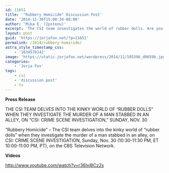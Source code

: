 ```yaml
---
id: 11651
title: '"Rubbery Homicide" Discussion Post'
date: '2014-11-30T15:00:34-08:00'
author: 'Mika E. (Ipstenu)'
excerpt: 'The CSI team investigates the world of rubber dolls. Are you going to wear that? 11/30 10:30 pm ET/ 10:00 pm PT'
layout: post
guid: 'https://jorjafox.net/?p=11651'
permalink: /2014/rubbery-homicide/
astra_style_timestamp_css:
    - '1634578142'
image: 'https://static.jorjafox.net/wordpress/2014/11/105396_d0659b.jpg'
categories:
    - 'Jorja Fox'
tags:
    - csi
    - 'discussion post'
    - tv
---
```


**Press Release**

THE CSI TEAM DELVES INTO THE KINKY WORLD OF “RUBBER DOLLS” WHEN THEY INVESTIGATE THE MURDER OF A MAN STABBED IN AN ALLEY, ON “CSI: CRIME SCENE INVESTIGATION,” SUNDAY, NOV. 30

“Rubbery Homicide” – The CSI team delves into the kinky world of “rubber dolls” when they investigate the murder of a man stabbed in an alley, on CSI: CRIME SCENE INVESTIGATION, Sunday, Nov. 30 (10:30-11:30 PM, ET 10:00-11:00 PM, PT), on the CBS Television Network.

**Videos**

http://www.youtube.com/watch?v=r36IxjBCz2s

